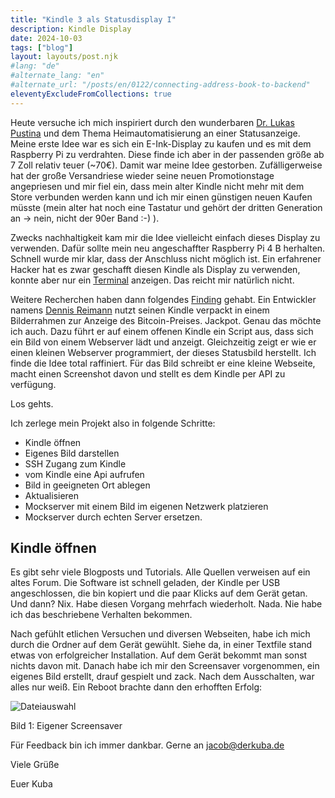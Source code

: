 ```yaml
---
title: "Kindle 3 als Statusdisplay I"
description: Kindle Display
date: 2024-10-03
tags: ["blog"]
layout: layouts/post.njk
#lang: "de"
#alternate_lang: "en"
#alternate_url: "/posts/en/0122/connecting-address-book-to-backend"
eleventyExcludeFromCollections: true
---
```


Heute versuche ich mich inspiriert durch den wunderbaren [Dr. Lukas Pustina](https://lukas.pustina.de/) und dem Thema Heimautomatisierung an einer Statusanzeige.
Meine erste Idee war es sich ein E-Ink-Display zu kaufen und es mit dem Raspberry Pi zu verdrahten. <!-- endOfPreview -->Diese finde ich aber in der passenden größe ab 7 Zoll relativ teuer (~70€). Damit war meine Idee gestorben. Zufälligerweise hat der große Versandriese wieder seine neuen Promotionstage angepriesen und mir fiel ein, dass mein alter Kindle nicht mehr mit dem Store verbunden werden kann und ich mir einen günstigen neuen Kaufen müsste (mein alter hat noch eine Tastatur und gehört der dritten Generation an -> nein, nicht der 90er Band :-) ).

Zwecks nachhaltigkeit kam mir die Idee vielleicht einfach dieses Display zu verwenden. Dafür sollte mein neu angeschaffter Raspberry Pi 4 B herhalten. Schnell wurde mir klar, dass der Anschluss nicht möglich ist. Ein erfahrener Hacker hat es zwar geschafft diesen Kindle als Display zu verwenden, konnte aber nur ein [Terminal](https://www.golem.de/news/kindleberry-pi-kindle-reader-als-bildschirm-fuer-das-raspberry-pi-1209-94474.html) anzeigen. Das reicht mir natürlich nicht.

Weitere Recherchen haben dann folgendes [Finding](https://github.com/dennisreimann/kindle-display) gehabt. Ein Entwickler namens [Dennis Reimann](https://github.com/dennisreimann) nutzt seinen Kindle verpackt in einem Bilderrahmen zur Anzeige des Bitcoin-Preises. Jackpot. Genau das möchte ich auch. Dazu führt er auf einem offenen Kindle ein Script aus, dass sich ein Bild von einem Webserver lädt und anzeigt. Gleichzeitig zeigt er wie er einen kleinen Webserver programmiert, der dieses Statusbild herstellt. Ich finde die Idee total raffiniert. Für das Bild schreibt er eine kleine Webseite, macht einen Screenshot davon und stellt es dem Kindle per API zu verfügung.

Los gehts.

Ich zerlege mein Projekt also in folgende Schritte:

-   Kindle öffnen
-   Eigenes Bild darstellen
-   SSH Zugang zum Kindle
-   vom Kindle eine Api aufrufen
-   Bild in geeigneten Ort ablegen
-   Aktualisieren
-   Mockserver mit einem Bild im eigenen Netzwerk platzieren
-   Mockserver durch echten Server ersetzen.

## Kindle öffnen

Es gibt sehr viele Blogposts und Tutorials. Alle Quellen verweisen auf ein altes Forum. Die Software ist schnell geladen, der Kindle per USB angeschlossen, die bin kopiert und die paar Klicks auf dem Gerät getan. Und dann? Nix. Habe diesen Vorgang mehrfach wiederholt. Nada. Nie habe ich das beschriebene Verhalten bekommen.

Nach gefühlt etlichen Versuchen und diversen Webseiten, habe ich mich durch die Ordner auf dem Gerät gewühlt. Siehe da, in einer Textfile stand etwas von erfolgreicher Installation. Auf dem Gerät bekommt man sonst nichts davon mit. Danach habe ich mir den Screensaver vorgenommen, ein eigenes Bild erstellt, drauf gespielt und zack. Nach dem Ausschalten, war alles nur weiß. Ein Reboot brachte dann den erhofften Erfolg:

![Dateiauswahl](/img/1024/fam.jpg "Kindle")<div class="has-text-right image-subline">Bild 1: Eigener Screensaver</div>

Für Feedback bin ich immer dankbar.
Gerne an jacob@derkuba.de

Viele Grüße

Euer Kuba


